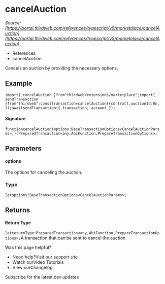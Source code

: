 # cancelAuction

*Source: [https://portal.thirdweb.com/references/typescript/v5/marketplace/cancelAuction](https://portal.thirdweb.com/references/typescript/v5/marketplace/cancelAuction)*

* References
* cancelAuction

Cancels an auction by providing the necessary options.

## Example

`import{ cancelAuction }from"thirdweb/extensions/marketplace";import{ sendTransaction }from"thirdweb";consttransaction=cancelAuction({contract,auctionId:0n,});awaitsendTransaction({ transaction, account });`
#### Signature

`functioncancelAuction(options:BaseTransactionOptions<CancelAuctionParams>,):PreparedTransaction<any,AbiFunction,PrepareTransactionOptions>;`
## Parameters

#### options

The options for canceling the auction.

### Type

`letoptions:BaseTransactionOptions<CancelAuctionParams>;`
## Returns

#### Return Type

`letreturnType:PreparedTransaction<any,AbiFunction,PrepareTransactionOptions>;`A transaction that can be sent to cancel the auction.

Was this page helpful?

* Need help?Visit our support site
* Watch ourVideo Tutorials
* View ourChangelog

Subscribe for the latest dev updates

